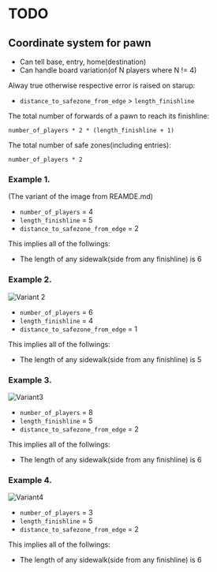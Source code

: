 # TODO

## Coordinate system for pawn

- Can tell base, entry, home(destination)
- Can handle board variation(of N players where N != 4)

Alway true otherwise respective error is raised on starup:
- `distance_to_safezone_from_edge` > `length_finishline`

The total number of forwards of a pawn to reach its finishline:
```
number_of_players * 2 * (length_finishline + 1)
```

The total number of safe zones(including entries):
```
number_of_players * 2
```

### Example 1.

(The variant of the image from REAMDE.md)

- `number_of_players` = 4
- `length_finishline` = 5
- `distance_to_safezone_from_edge` = 2

This implies all of the follwings:
- The length of any sidewalk(side from any finishline) is 6

### Example 2.

![Variant 2](https://t3.ftcdn.net/jpg/06/57/16/02/360_F_657160213_YMxvQ5ngZGsNdznLIumxUVYJWWHpHZ66.jpg)

- `number_of_players` = 6
- `length_finishline` = 4
- `distance_to_safezone_from_edge` = 1

This implies all of the follwings:
- The length of any sidewalk(side from any finishline) is 5

### Example 3.

![Variant3](https://as2.ftcdn.net/v2/jpg/03/53/80/87/1000_F_353808738_2L6Z4tzZsE9t9WvgCiAzSqyAfVxpicCa.jpg)

- `number_of_players` = 8
- `length_finishline` = 5
- `distance_to_safezone_from_edge` = 2

This implies all of the follwings:
- The length of any sidewalk(side from any finishline) is 6

### Example 4.

![Variant4](https://i.ytimg.com/vi/vs6pzu-Fpog/maxresdefault.jpg)

- `number_of_players` = 3
- `length_finishline` = 5
- `distance_to_safezone_from_edge` = 2

This implies all of the follwings:
- The length of any sidewalk(side from any finishline) is 6
